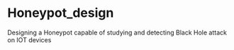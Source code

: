 # Honeypot_design
Designing a Honeypot capable of studying and detecting Black Hole attack on IOT devices 
